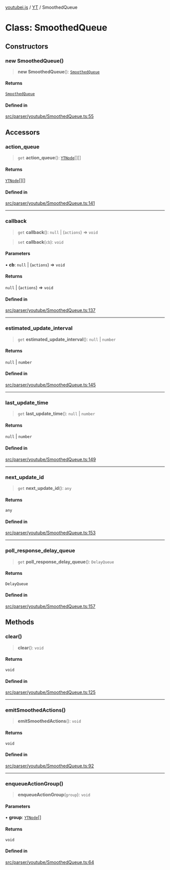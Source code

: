 [youtubei.js](../../../README.md) / [YT](../README.md) / SmoothedQueue

# Class: SmoothedQueue

## Constructors

### new SmoothedQueue()

> **new SmoothedQueue**(): [`SmoothedQueue`](SmoothedQueue.md)

#### Returns

[`SmoothedQueue`](SmoothedQueue.md)

#### Defined in

[src/parser/youtube/SmoothedQueue.ts:55](https://github.com/LuanRT/YouTube.js/blob/e54e499ff553dab51e6d9d1aebc090b50fec29ba/src/parser/youtube/SmoothedQueue.ts#L55)

## Accessors

### action\_queue

> `get` **action\_queue**(): [`YTNode`](../../Helpers/classes/YTNode.md)[][]

#### Returns

[`YTNode`](../../Helpers/classes/YTNode.md)[][]

#### Defined in

[src/parser/youtube/SmoothedQueue.ts:141](https://github.com/LuanRT/YouTube.js/blob/e54e499ff553dab51e6d9d1aebc090b50fec29ba/src/parser/youtube/SmoothedQueue.ts#L141)

***

### callback

> `get` **callback**(): `null` \| (`actions`) => `void`

> `set` **callback**(`cb`): `void`

#### Parameters

• **cb**: `null` \| (`actions`) => `void`

#### Returns

`null` \| (`actions`) => `void`

#### Defined in

[src/parser/youtube/SmoothedQueue.ts:137](https://github.com/LuanRT/YouTube.js/blob/e54e499ff553dab51e6d9d1aebc090b50fec29ba/src/parser/youtube/SmoothedQueue.ts#L137)

***

### estimated\_update\_interval

> `get` **estimated\_update\_interval**(): `null` \| `number`

#### Returns

`null` \| `number`

#### Defined in

[src/parser/youtube/SmoothedQueue.ts:145](https://github.com/LuanRT/YouTube.js/blob/e54e499ff553dab51e6d9d1aebc090b50fec29ba/src/parser/youtube/SmoothedQueue.ts#L145)

***

### last\_update\_time

> `get` **last\_update\_time**(): `null` \| `number`

#### Returns

`null` \| `number`

#### Defined in

[src/parser/youtube/SmoothedQueue.ts:149](https://github.com/LuanRT/YouTube.js/blob/e54e499ff553dab51e6d9d1aebc090b50fec29ba/src/parser/youtube/SmoothedQueue.ts#L149)

***

### next\_update\_id

> `get` **next\_update\_id**(): `any`

#### Returns

`any`

#### Defined in

[src/parser/youtube/SmoothedQueue.ts:153](https://github.com/LuanRT/YouTube.js/blob/e54e499ff553dab51e6d9d1aebc090b50fec29ba/src/parser/youtube/SmoothedQueue.ts#L153)

***

### poll\_response\_delay\_queue

> `get` **poll\_response\_delay\_queue**(): `DelayQueue`

#### Returns

`DelayQueue`

#### Defined in

[src/parser/youtube/SmoothedQueue.ts:157](https://github.com/LuanRT/YouTube.js/blob/e54e499ff553dab51e6d9d1aebc090b50fec29ba/src/parser/youtube/SmoothedQueue.ts#L157)

## Methods

### clear()

> **clear**(): `void`

#### Returns

`void`

#### Defined in

[src/parser/youtube/SmoothedQueue.ts:125](https://github.com/LuanRT/YouTube.js/blob/e54e499ff553dab51e6d9d1aebc090b50fec29ba/src/parser/youtube/SmoothedQueue.ts#L125)

***

### emitSmoothedActions()

> **emitSmoothedActions**(): `void`

#### Returns

`void`

#### Defined in

[src/parser/youtube/SmoothedQueue.ts:92](https://github.com/LuanRT/YouTube.js/blob/e54e499ff553dab51e6d9d1aebc090b50fec29ba/src/parser/youtube/SmoothedQueue.ts#L92)

***

### enqueueActionGroup()

> **enqueueActionGroup**(`group`): `void`

#### Parameters

• **group**: [`YTNode`](../../Helpers/classes/YTNode.md)[]

#### Returns

`void`

#### Defined in

[src/parser/youtube/SmoothedQueue.ts:64](https://github.com/LuanRT/YouTube.js/blob/e54e499ff553dab51e6d9d1aebc090b50fec29ba/src/parser/youtube/SmoothedQueue.ts#L64)
